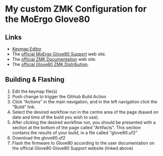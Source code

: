 # My custom ZMK Configuration for the MoErgo Glove80

## Links
- [Keymap Editor](https://nickcoutsos.github.io/keymap-editor/)
- The [official MoErgo Glove80 Support](https://moergo.com/glove80-support) web site.
- The [official ZMK Documentation](https://zmk.dev/docs) web site.
- The [official Glove80 ZMK Distribution](https://github.com/moergo-sc/zmk).
 
## Building & Flashing
1. Edit the keymap file(s)
2. Push change to trigger the GitHub Build Action
3. Click "Actions" in the main navigation, and in the left navigation click the "Build" link.
3. Select the desired workflow run in the centre area of the page (based on date and time of the build you wish to use).
4. After clicking the desired workflow run, you should be presented with a section at the bottom of the page called "Artifacts". This section contains the results of your build, in a file called "glove80.uf2"
5. Download the glove80.uf2
6. Flash the firmware to Glove80 according to the user documentation on the official Glove80 Glove80 Support website (linked above)
